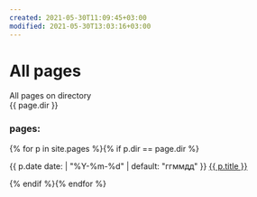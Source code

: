 ```yaml
---
created: 2021-05-30T11:09:45+03:00
modified: 2021-05-30T13:03:16+03:00
---
```


# All pages

All pages on directory  
{{ page.dir }}


### pages:
<div I'd="navigation">
{% for p in site.pages %}{% if p.dir == page.dir %}
<p>{{ p.date date: | "%Y-%m-%d" | default: "ггммдд" }} <a href="{{ p.url }}">{{ p.title }}</a></p>
{% endif %}{% endfor %}
</div>
